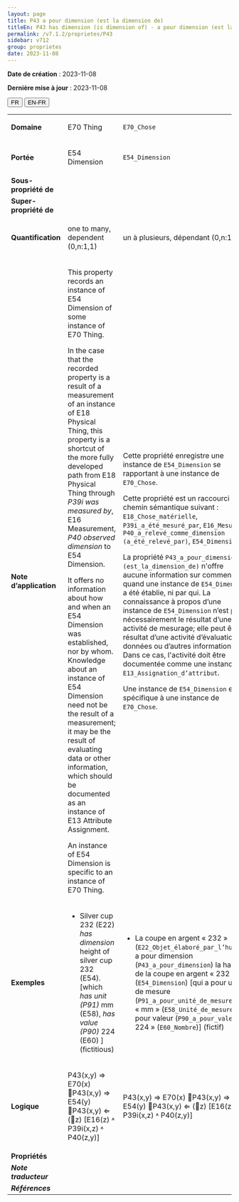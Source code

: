 ```yaml
---
layout: page
title: P43 a pour dimension (est la dimension de)
titleEn: P43 has dimension (is dimension of) - a pour dimension (est la dimension de)
permalink: /v7.1.2/proprietes/P43
sidebar: v712
group: proprietes
date: 2023-11-08
---
```


**Date de création** : 2023-11-08

**Dernière mise à jour** : 2023-11-08

<div class="lang-buttons">
 <button id="fr" class="activate">FR</button>
 <button id="en-fr">EN-FR</button>
</div>

<table>
<tbody>
<tr>
<td><strong>Domaine</strong></td>
<td class="en">
<p>E70 Thing</p>
</td>
<td>
<p><code class="language-plaintext highlighter-rouge">E70_Chose</code></p>
</td>
</tr>
<tr>
<td><strong>Portée</strong></td>
<td class="en">
<p>E54 Dimension</p>
</td>
<td>
<p><code class="language-plaintext highlighter-rouge">E54_Dimension</code></p>
</td>
</tr>
<tr>
<td><strong>Sous-propriété de</strong></td>
<td class="en">
</td>
<td>
</td>
</tr>
<tr>
<td><strong>Super-propriété de</strong></td>
<td class="en">
</td>
<td>
<p><code class="language-plaintext highlighter-rouge"></code></p>
</td>
</tr>
<tr>
<td><strong>Quantification</strong></td>
<td class="en">
<p>one to many, dependent (0,n:1,1) </p>
</td>
<td>
<p>un à plusieurs, dépendant (0,n:1,1)</p>
</td>
</tr>
<tr>
<td><strong>Note d’application</strong></td>
<td class="en">
<p>This property records an instance of E54 Dimension of some instance of E70 Thing.</p>
<p>In the case that the recorded property is a result of a measurement of an instance of E18 Physical Thing, this property is a shortcut of the more fully developed path from E18 Physical Thing through <em>P39i was measured by</em>, E16 Measurement, <em>P40 observed dimension</em> to E54 Dimension.</p>
<p>It offers no information about how and when an E54 Dimension was established, nor by whom. Knowledge about an instance of E54 Dimension need not be the result of a measurement; it may be the result of evaluating data or other information, which should be documented as an instance of E13 Attribute Assignment. </p>
<p>An instance of E54 Dimension is specific to an instance of E70 Thing.</p>
</td>
<td>
<p>Cette propriété enregistre une instance de <code class="language-plaintext highlighter-rouge">E54_Dimension</code> se rapportant à une instance de <code class="language-plaintext highlighter-rouge">E70_Chose</code>.</p>
<p>Cette propriété est un raccourci du chemin sémantique suivant : <code class="language-plaintext highlighter-rouge">E18_Chose_matérielle</code>, <code class="language-plaintext highlighter-rouge">P39i_a_été_mesuré_par</code>, <code class="language-plaintext highlighter-rouge">E16_Mesurage</code>, <code class="language-plaintext highlighter-rouge">P40_a_relevé_comme_dimension (a_été_relevé_par)</code>, <code class="language-plaintext highlighter-rouge">E54_Dimension</code>. </p>
<p>La propriété  <code class="language-plaintext highlighter-rouge">P43_a_pour_dimension (est_la_dimension_de)</code> n'offre aucune information sur comment et quand une instance de <code class="language-plaintext highlighter-rouge">E54_Dimension</code> a été établie, ni par qui. La connaissance à propos d’une instance de <code class="language-plaintext highlighter-rouge">E54_Dimension</code> n’est pas nécessairement le résultat d’une activité de mesurage; elle peut être le résultat d’une activité d’évaluation de données ou d’autres informations. Dans ce cas, l'activité doit être documentée comme une instance de <code class="language-plaintext highlighter-rouge">E13_Assignation_d’attribut</code>.</p>
<p>Une instance de <code class="language-plaintext highlighter-rouge">E54_Dimension</code> est spécifique à une instance de <code class="language-plaintext highlighter-rouge">E70_Chose</code>.   </p>
</td>
</tr>
<tr>
<td><strong>Exemples</strong></td>
<td class="en">
<ul>
<li><p>Silver cup 232 (E22) <em>has dimension</em> height of silver cup 232 (E54). [which <em>has unit (P91)</em> mm (E58), <em>has value (P90)</em> 224 (E60) ] (fictitious) </p>
</li>
</ul>
</td>
<td>
<ul>
<li><p>La coupe en argent « 232 » (<code class="language-plaintext highlighter-rouge">E22_Objet_élaboré_par_l’humain</code>) a pour dimension (<code class="language-plaintext highlighter-rouge">P43_a_pour_dimension</code>) la hauteur de la coupe en argent « 232 » (<code class="language-plaintext highlighter-rouge">E54_Dimension</code>) [qui a pour unité de mesure (<code class="language-plaintext highlighter-rouge">P91_a_pour_unité_de_mesure</code>) « mm » (<code class="language-plaintext highlighter-rouge">E58_Unité_de_mesure</code>) et pour valeur (<code class="language-plaintext highlighter-rouge">P90_a_pour_valeur</code>) « 224 » (<code class="language-plaintext highlighter-rouge">E60_Nombre</code>)] (fictif)</p>
</li>
</ul>
</td>
</tr>
<tr>
<td><strong>Logique</strong></td>
<td class="en">
<p>P43(x,y) ⇒ E70(x) P43(x,y) ⇒ E54(y) P43(x,y) ⇐ (∃z) [E16(z) ˄ P39i(x,z) ˄ P40(z,y)]</p>
</td>
<td>
<p>P43(x,y) ⇒ E70(x) P43(x,y) ⇒ E54(y) P43(x,y) ⇐ (∃z) [E16(z) ˄ P39i(x,z) ˄ P40(z,y)]</p>
</td>
</tr>
<tr>
<td><strong>Propriétés</strong></td>
<td class="en">
</td>
<td>
</td>
</tr>
<tr>
<td><strong><em>Note traducteur</em></strong></td>
<td colspan="2">
</td>
</tr>
<tr>
<td><strong><em>Références</em></strong></td>
<td colspan="2">
<p><em></em></p>
</td>
</tr>
</tbody>
</table>
